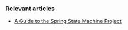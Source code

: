 ### Relevant articles

- [A Guide to the Spring State Machine Project](https://www.baeldung.com/spring-state-machine)
